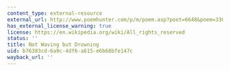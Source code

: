 ```yaml
---
content_type: external-resource
external_url: http://www.poemhunter.com/p/m/poem.asp?poet=6648&poem=33061
has_external_license_warning: true
license: https://en.wikipedia.org/wiki/All_rights_reserved
status: ''
title: Not Waving but Drowning
uid: b76383cd-6a9c-4df6-a615-e6b68bfe147c
wayback_url: ''
---
```

